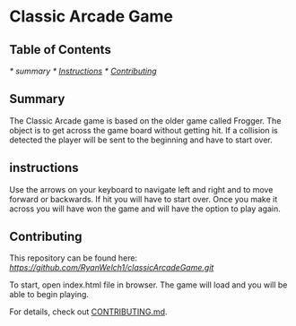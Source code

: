 # Classic Arcade Game

## Table of Contents
_* summary_
_* [Instructions](#instructions)_
_* [Contributing](#contributing)_

## Summary

The Classic Arcade game is based on the older game called Frogger. The object is to get across the game board without getting hit. If a collision is detected the player will be sent to the beginning and have to start over.

## instructions

Use the arrows on your keyboard to navigate left and right and to move forward or backwards. If hit you will have to start over. Once you make it across you will have won the game and will have the option to play again.


## Contributing

This repository can be found here: _https://github.com/RyanWelch1/classicArcadeGame.git_

To start, open index.html file in browser. The game will load and you will be able to begin playing. 

For details, check out [CONTRIBUTING.md](CONTRIBUTING.md).
